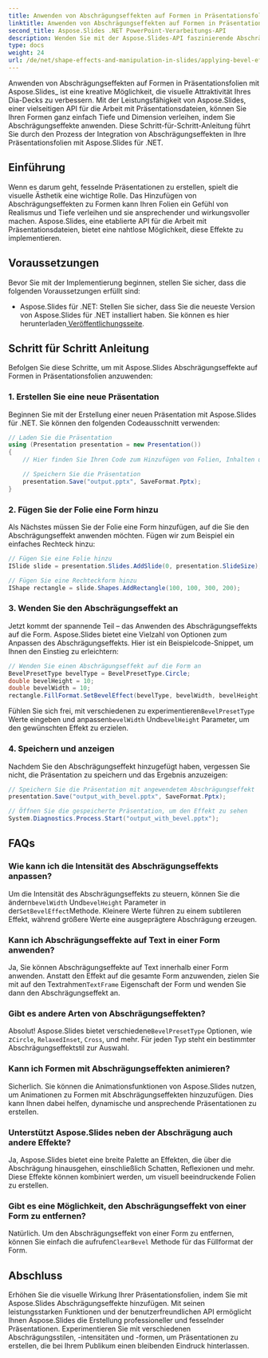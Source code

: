```yaml
---
title: Anwenden von Abschrägungseffekten auf Formen in Präsentationsfolien mit Aspose.Slides
linktitle: Anwenden von Abschrägungseffekten auf Formen in Präsentationsfolien mit Aspose.Slides
second_title: Aspose.Slides .NET PowerPoint-Verarbeitungs-API
description: Wenden Sie mit der Aspose.Slides-API faszinierende Abschrägungseffekte auf Präsentationsfolien an. Steigern Sie die visuelle Attraktivität mit Schritt-für-Schritt-Anleitung und Quellcode. Erfahren Sie, wie Sie Abschrägungseffekte für dynamische Präsentationen implementieren.
type: docs
weight: 24
url: /de/net/shape-effects-and-manipulation-in-slides/applying-bevel-effects-shapes/
---
```

Anwenden von Abschrägungseffekten auf Formen in Präsentationsfolien mit Aspose.Slides_ ist eine kreative Möglichkeit, die visuelle Attraktivität Ihres Dia-Decks zu verbessern. Mit der Leistungsfähigkeit von Aspose.Slides, einer vielseitigen API für die Arbeit mit Präsentationsdateien, können Sie Ihren Formen ganz einfach Tiefe und Dimension verleihen, indem Sie Abschrägungseffekte anwenden. Diese Schritt-für-Schritt-Anleitung führt Sie durch den Prozess der Integration von Abschrägungseffekten in Ihre Präsentationsfolien mit Aspose.Slides für .NET.

## Einführung

Wenn es darum geht, fesselnde Präsentationen zu erstellen, spielt die visuelle Ästhetik eine wichtige Rolle. Das Hinzufügen von Abschrägungseffekten zu Formen kann Ihren Folien ein Gefühl von Realismus und Tiefe verleihen und sie ansprechender und wirkungsvoller machen. Aspose.Slides, eine etablierte API für die Arbeit mit Präsentationsdateien, bietet eine nahtlose Möglichkeit, diese Effekte zu implementieren.

## Voraussetzungen

Bevor Sie mit der Implementierung beginnen, stellen Sie sicher, dass die folgenden Voraussetzungen erfüllt sind:

-  Aspose.Slides für .NET: Stellen Sie sicher, dass Sie die neueste Version von Aspose.Slides für .NET installiert haben. Sie können es hier herunterladen[ Veröffentlichungsseite](https://releases.aspose.com/slides/net/).

## Schritt für Schritt Anleitung

Befolgen Sie diese Schritte, um mit Aspose.Slides Abschrägungseffekte auf Formen in Präsentationsfolien anzuwenden:

### 1. Erstellen Sie eine neue Präsentation

Beginnen Sie mit der Erstellung einer neuen Präsentation mit Aspose.Slides für .NET. Sie können den folgenden Codeausschnitt verwenden:

```csharp
// Laden Sie die Präsentation
using (Presentation presentation = new Presentation())
{
    // Hier finden Sie Ihren Code zum Hinzufügen von Folien, Inhalten und Formen

    // Speichern Sie die Präsentation
    presentation.Save("output.pptx", SaveFormat.Pptx);
}
```

### 2. Fügen Sie der Folie eine Form hinzu

Als Nächstes müssen Sie der Folie eine Form hinzufügen, auf die Sie den Abschrägungseffekt anwenden möchten. Fügen wir zum Beispiel ein einfaches Rechteck hinzu:

```csharp
// Fügen Sie eine Folie hinzu
ISlide slide = presentation.Slides.AddSlide(0, presentation.SlideSize);

// Fügen Sie eine Rechteckform hinzu
IShape rectangle = slide.Shapes.AddRectangle(100, 100, 300, 200);
```

### 3. Wenden Sie den Abschrägungseffekt an

Jetzt kommt der spannende Teil – das Anwenden des Abschrägungseffekts auf die Form. Aspose.Slides bietet eine Vielzahl von Optionen zum Anpassen des Abschrägungseffekts. Hier ist ein Beispielcode-Snippet, um Ihnen den Einstieg zu erleichtern:

```csharp
// Wenden Sie einen Abschrägungseffekt auf die Form an
BevelPresetType bevelType = BevelPresetType.Circle;
double bevelHeight = 10;
double bevelWidth = 10;
rectangle.FillFormat.SetBevelEffect(bevelType, bevelWidth, bevelHeight);
```

 Fühlen Sie sich frei, mit verschiedenen zu experimentieren`BevelPresetType` Werte eingeben und anpassen`bevelWidth` Und`bevelHeight` Parameter, um den gewünschten Effekt zu erzielen.

### 4. Speichern und anzeigen

Nachdem Sie den Abschrägungseffekt hinzugefügt haben, vergessen Sie nicht, die Präsentation zu speichern und das Ergebnis anzuzeigen:

```csharp
// Speichern Sie die Präsentation mit angewendetem Abschrägungseffekt
presentation.Save("output_with_bevel.pptx", SaveFormat.Pptx);

// Öffnen Sie die gespeicherte Präsentation, um den Effekt zu sehen
System.Diagnostics.Process.Start("output_with_bevel.pptx");
```

## FAQs

### Wie kann ich die Intensität des Abschrägungseffekts anpassen?

 Um die Intensität des Abschrägungseffekts zu steuern, können Sie die ändern`bevelWidth` Und`bevelHeight` Parameter in der`SetBevelEffect`Methode. Kleinere Werte führen zu einem subtileren Effekt, während größere Werte eine ausgeprägtere Abschrägung erzeugen.

### Kann ich Abschrägungseffekte auf Text in einer Form anwenden?

 Ja, Sie können Abschrägungseffekte auf Text innerhalb einer Form anwenden. Anstatt den Effekt auf die gesamte Form anzuwenden, zielen Sie mit auf den Textrahmen`TextFrame` Eigenschaft der Form und wenden Sie dann den Abschrägungseffekt an.

### Gibt es andere Arten von Abschrägungseffekten?

 Absolut! Aspose.Slides bietet verschiedene`BevelPresetType` Optionen, wie z`Circle`, `RelaxedInset`, `Cross`, und mehr. Für jeden Typ steht ein bestimmter Abschrägungseffektstil zur Auswahl.

### Kann ich Formen mit Abschrägungseffekten animieren?

Sicherlich. Sie können die Animationsfunktionen von Aspose.Slides nutzen, um Animationen zu Formen mit Abschrägungseffekten hinzuzufügen. Dies kann Ihnen dabei helfen, dynamische und ansprechende Präsentationen zu erstellen.

### Unterstützt Aspose.Slides neben der Abschrägung auch andere Effekte?

Ja, Aspose.Slides bietet eine breite Palette an Effekten, die über die Abschrägung hinausgehen, einschließlich Schatten, Reflexionen und mehr. Diese Effekte können kombiniert werden, um visuell beeindruckende Folien zu erstellen.

### Gibt es eine Möglichkeit, den Abschrägungseffekt von einer Form zu entfernen?

 Natürlich. Um den Abschrägungseffekt von einer Form zu entfernen, können Sie einfach die aufrufen`ClearBevel` Methode für das Füllformat der Form.

## Abschluss

Erhöhen Sie die visuelle Wirkung Ihrer Präsentationsfolien, indem Sie mit Aspose.Slides Abschrägungseffekte hinzufügen. Mit seinen leistungsstarken Funktionen und der benutzerfreundlichen API ermöglicht Ihnen Aspose.Slides die Erstellung professioneller und fesselnder Präsentationen. Experimentieren Sie mit verschiedenen Abschrägungsstilen, -intensitäten und -formen, um Präsentationen zu erstellen, die bei Ihrem Publikum einen bleibenden Eindruck hinterlassen.